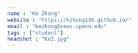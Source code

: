 ```yaml
---
name : "Ke Zhong"
website : "https://kzhong130.github.io/"
email : "kezhong@seas.upenn.edu"
tags : ["student"]
headshot : "KeZ.jpg"
---
```

